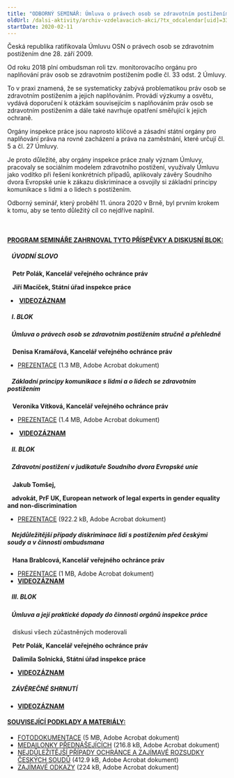 ```yaml
---
title: "ODBORNÝ SEMINÁŘ: Úmluva o právech osob se zdravotním postižením v činnosti orgánů inspekce práce"
oldUrl: /dalsi-aktivity/archiv-vzdelavacich-akci/?tx_odcalendar[uid]=330&cHash=abb784b966b4aec088b4c5dc2168667b
startDate: 2020-02-11
---
```


<p class="align-blok">Česká republika ratifikovala Úmluvu OSN o právech osob se zdravotním postižením dne 28. září 2009.</p>
<p class="align-blok">Od roku 2018 plní ombudsman roli tzv. monitorovacího orgánu pro naplňování práv osob se zdravotním postižením podle čl. 33 odst. 2 Úmluvy.</p>
<p class="align-blok">To v praxi znamená, že se systematicky zabývá problematikou práv osob se zdravotním postižením a jejich naplňováním. Provádí výzkumy a osvětu, vydává doporučení k otázkám souvisejícím s naplňováním práv osob se zdravotním postižením a dále také navrhuje opatření směřující k jejich ochraně.</p>
<p class="align-blok">Orgány inspekce práce jsou naprosto klíčové a zásadní státní orgány pro naplňování práva na rovné zacházení a práva na zaměstnání, které určují čl. 5 a čl. 27 Úmluvy.</p>
<p class="align-blok">Je proto důležité, aby orgány inspekce práce znaly význam Úmluvy, pracovaly se sociálním modelem zdravotního postižení, využívaly Úmluvu jako vodítko při řešení konkrétních případů, aplikovaly závěry Soudního dvora Evropské unie k zákazu diskriminace a osvojily si základní principy komunikace s lidmi a o lidech s postižením.</p>
<p class="align-blok">Odborný seminář, který proběhl 11. února 2020 v Brně, byl prvním krokem k tomu, aby se tento důležitý cíl co nejdříve naplnil.</p>
<p class="align-blok"> </p><h4 class="align-center"><u>PROGRAM SEMINÁŘE ZAHRNOVAL TYTO PŘÍSPĚVKY A DISKUSNÍ BLOK:</u></h4>
<p class="align-center"></p><h5 class="align-blok align-center">   ÚVODNÍ SLOVO</h5><p>   <strong>Petr Polák, Kancelář veřejného ochránce práv</strong></p>
<p>   <strong>Jiří Macíček, Státní úřad inspekce práce</strong></p><ul><li><strong> </strong><a href="http://ochrance.livebox.cz/VoD/20200214-103456-uvod-fxyadv.html"><strong>VIDEOZÁZNAM</strong></a></li></ul>
<p class="align-blok align-center"></p><h5 class="align-blok align-center">   I. BLOK</h5><h5 class="align-blok align-center">   Úmluva o právech osob se zdravotním postižením stručně a přehledně</h5>
<p class="align-blok align-center">   <strong>Denisa Kramářová, Kancelář veřejného ochránce práv</strong></p><ul><li><div class="align-blok align-center"><a href="https://www.ochrance.cz/fileadmin/user_upload/projekt_ESF/00_2020_VA/SEMINARE/02_11_Umluva_v_cinnosti_organu_IP_Brno/02_11_Umluva_o_pravech_osob_se_zdravotnim_postizenim_strucne_a_prehledne_D._Kramarova.pdf" target="_blank">PREZENTACE</a> (1.3 MB, Adobe Acrobat dokument)</div></li></ul><h5 class="align-blok align-center">   Základní principy komunikace s lidmi a o lidech se zdravotním postižením</h5>
<p class="align-blok align-center">   <strong>Veronika Vítková, Kancelář veřejného ochránce práv</strong></p><ul><li><div class="align-blok align-center"><a href="https://www.ochrance.cz/fileadmin/user_upload/projekt_ESF/00_2020_VA/SEMINARE/02_11_Umluva_v_cinnosti_organu_IP_Brno/02_11_Komunikace_s_lidmi_s_postizenim_V._Vitkova.pdf" target="_blank">PREZENTACE</a> (1.4 MB, Adobe Acrobat dokument)</div></li></ul><ul><li><div class="align-blok align-center"><strong> </strong><a href="http://ochrance.livebox.cz/VoD/20200214-103601-prvniblok-mxvpsz.html"><strong>VIDEOZÁZNAM</strong></a> </div></li></ul>
<p class="align-blok align-center"></p><h5 class="align-blok align-center">   II. BLOK</h5><h5 class="align-blok align-center">   Zdravotní postižení v judikatuře Soudního dvora Evropské unie</h5>
<p class="align-blok align-center">   <strong>Jakub Tomšej,</strong></p>
<p class="align-blok align-center"><strong>   advokát, PrF UK, European network of legal experts in gender equality and non-discrimination</strong></p><ul><li><div class="align-blok align-center"><a href="https://www.ochrance.cz/fileadmin/user_upload/projekt_ESF/00_2020_VA/SEMINARE/02_11_Umluva_v_cinnosti_organu_IP_Brno/02_11_Zdravotni_postizeni_v_judikature_Soudniho_dvora_EU_J._Tomsej.pdf" target="_blank">PREZENTACE</a> (922.2 kB, Adobe Acrobat dokument)</div></li></ul><h5 class="align-blok align-center">   Nejdůležitější případy diskriminace lidí s postižením před českými soudy a v činnosti ombudsmana</h5><p>   <strong>Hana Brablcová, Kancelář veřejného ochránce práv</strong></p><ul><li><a href="https://www.ochrance.cz/fileadmin/user_upload/projekt_ESF/00_2020_VA/SEMINARE/02_11_Umluva_v_cinnosti_organu_IP_Brno/02_11_Diskriminace_lidi_s_postizenim_pred_ceskymi_soudy_a_v_cinnosti_VOP_H._Brablcova.pdf" target="_blank">PREZENTACE</a> (1 MB, Adobe Acrobat dokument)</li><li><a href="http://ochrance.livebox.cz/VoD/20200214-103737-druhyblok-xjryil.html"><strong>VIDEOZÁZNAM</strong></a></li></ul><p></p><h5>   III. BLOK</h5><h5>   Úmluva a její praktické dopady do činnosti orgánů inspekce práce</h5><p>   diskusi všech zúčastněných moderovali</p>
<p>   <strong>Petr Polák, Kancelář veřejného ochránce práv</strong></p>
<p>   <strong>Dalimila Solnická, Státní úřad inspekce práce</strong></p><ul><li><a href="http://ochrance.livebox.cz/VoD/20200214-103850-tretiblok-ktujiu.html"><strong>VIDEOZÁZNAM</strong></a></li></ul><p><strong></strong></p><h5>   ZÁVĚREČNÉ SHRNUTÍ</h5><ul><li><a href="http://ochrance.livebox.cz/VoD/20200214-104003-shrnuti-gffcuf.html"><strong>VIDEOZÁZNAM</strong></a></li></ul><p></p>
<p></p><h4 class="align-center"><u>SOUVISEJÍCÍ PODKLADY A MATERIÁLY:</u></h4>
<p class="align-center"></p><ul><li><div><a href="https://www.ochrance.cz/fileadmin/user_upload/projekt_ESF/00_2020_VA/SEMINARE/02_11_Umluva_v_cinnosti_organu_IP_Brno/02_11_FOTODOKUMENTACE.pdf" target="_blank">FOTODOKUMENTACE</a> (5 MB, Adobe Acrobat dokument)</div></li><li><a href="https://www.ochrance.cz/fileadmin/user_upload/projekt_ESF/00_2020_VA/SEMINARE/02_11_Umluva_v_cinnosti_organu_IP_Brno/02_11_Medailonky_prednasejicich.pdf" target="_blank">MEDAILONKY PŘEDNÁŠEJÍCÍCH</a> (216.8 kB, Adobe Acrobat dokument)</li><li><a href="https://www.ochrance.cz/fileadmin/user_upload/projekt_ESF/00_2020_VA/SEMINARE/02_11_Umluva_v_cinnosti_organu_IP_Brno/02_11_Diskriminace_z_duvodu_zdravotniho_postizeni_v_oblasti_prace.pdf" target="_blank">NEJDŮLEŽITĚJŠÍ PŘÍPADY OCHRÁNCE A ZAJÍMAVÉ ROZSUDKY ČESKÝCH SOUDŮ</a> (412.9 kB, Adobe Acrobat dokument)</li><li><a href="https://www.ochrance.cz/fileadmin/user_upload/projekt_ESF/00_2020_VA/SEMINARE/02_11_Umluva_v_cinnosti_organu_IP_Brno/02_11_ZAJIMAVE_ODKAZY.pdf" target="_blank">ZAJÍMAVÉ ODKAZY</a> (224 kB, Adobe Acrobat dokument)</li></ul>
